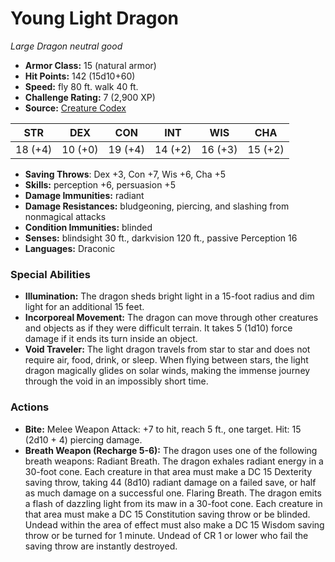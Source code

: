 # Young Light Dragon

*Large* *Dragon* *neutral good*

- **Armor Class:** 15 (natural armor)
- **Hit Points:** 142 (15d10+60)
- **Speed:** fly 80 ft. walk 40 ft.
- **Challenge Rating:** 7 (2,900 XP)
- **Source:** [Creature Codex](https://koboldpress.com/kpstore/product/creature-codex-for-5th-edition-dnd/)

| STR | DEX | CON | INT | WIS | CHA |
| --- | --- | --- | --- | --- | --- |
| 18 (+4) | 10 (+0) | 19 (+4) | 14 (+2) | 16 (+3) | 15 (+2) |

- **Saving Throws**: Dex +3, Con +7, Wis +6, Cha +5
- **Skills:** perception +6, persuasion +5
- **Damage Immunities:** radiant
- **Damage Resistances:** bludgeoning, piercing, and slashing from nonmagical attacks
- **Condition Immunities:** blinded
- **Senses:** blindsight 30 ft., darkvision 120 ft., passive Perception 16
- **Languages:** Draconic
### Special Abilities
- **Illumination:** The dragon sheds bright light in a 15-foot radius and dim light for an additional 15 feet.
- **Incorporeal Movement:** The dragon can move through other creatures and objects as if they were difficult terrain. It takes 5 (1d10) force damage if it ends its turn inside an object.
- **Void Traveler:** The light dragon travels from star to star and does not require air, food, drink, or sleep. When flying between stars, the light dragon magically glides on solar winds, making the immense journey through the void in an impossibly short time.
### Actions
- **Bite:** Melee Weapon Attack: +7 to hit, reach 5 ft., one target. Hit: 15 (2d10 + 4) piercing damage.
- **Breath Weapon (Recharge 5-6):** The dragon uses one of the following breath weapons:
Radiant Breath. The dragon exhales radiant energy in a 30-foot cone. Each creature in that area must make a DC 15 Dexterity saving throw, taking 44 (8d10) radiant damage on a failed save, or half as much damage on a successful one.
Flaring Breath. The dragon emits a flash of dazzling light from its maw in a 30-foot cone. Each creature in that area must make a DC 15 Constitution saving throw or be blinded. Undead within the area of effect must also make a DC 15 Wisdom saving throw or be turned for 1 minute. Undead of CR 1 or lower who fail the saving throw are instantly destroyed.
